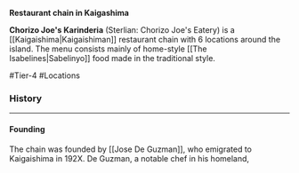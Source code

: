 **Restaurant chain in Kaigashima**

**Chorizo Joe's Karinderia** (Sterlian: Chorizo Joe's Eatery) is a [[Kaigaishima|Kaigaishiman]] restaurant chain with 6 locations around the island. The menu consists mainly of home-style [[The Isabelines|Sabelinyo]] food made in the traditional style.

#Tier-4 #Locations 

### History
---
#### Founding
The chain was founded by [[Jose De Guzman]], who emigrated to Kaigaishima in 192X. De Guzman, a notable chef in his homeland,
